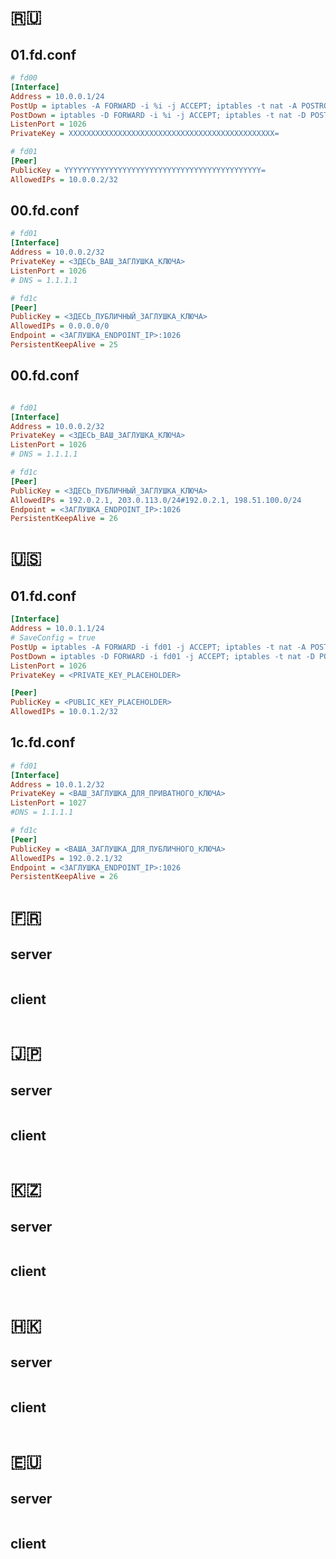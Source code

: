 # 🇷🇺
## 01.fd.conf
```ini
# fd00
[Interface]
Address = 10.0.0.1/24
PostUp = iptables -A FORWARD -i %i -j ACCEPT; iptables -t nat -A POSTROUTING -o %i -j MASQUERADE
PostDown = iptables -D FORWARD -i %i -j ACCEPT; iptables -t nat -D POSTROUTING -o %i -j MASQUERADE
ListenPort = 1026
PrivateKey = XXXXXXXXXXXXXXXXXXXXXXXXXXXXXXXXXXXXXXXXXXXXXX=

# fd01
[Peer]
PublicKey = YYYYYYYYYYYYYYYYYYYYYYYYYYYYYYYYYYYYYYYYYYYY=
AllowedIPs = 10.0.0.2/32
```
## 00.fd.conf
```ini
# fd01
[Interface]
Address = 10.0.0.2/32
PrivateKey = <ЗДЕСЬ_ВАШ_ЗАГЛУШКА_КЛЮЧА>
ListenPort = 1026
# DNS = 1.1.1.1

# fd1c
[Peer]
PublicKey = <ЗДЕСЬ_ПУБЛИЧНЫЙ_ЗАГЛУШКА_КЛЮЧА>
AllowedIPs = 0.0.0.0/0
Endpoint = <ЗАГЛУШКА_ENDPOINT_IP>:1026
PersistentKeepAlive = 25
```
## 00.fd.conf
```ini

# fd01
[Interface]
Address = 10.0.0.2/32
PrivateKey = <ЗДЕСЬ_ВАШ_ЗАГЛУШКА_КЛЮЧА>
ListenPort = 1026
# DNS = 1.1.1.1

# fd1c
[Peer]
PublicKey = <ЗДЕСЬ_ПУБЛИЧНЫЙ_ЗАГЛУШКА_КЛЮЧА>
AllowedIPs = 192.0.2.1, 203.0.113.0/24#192.0.2.1, 198.51.100.0/24
Endpoint = <ЗАГЛУШКА_ENDPOINT_IP>:1026
PersistentKeepAlive = 26
```
# 🇺🇸
## 01.fd.conf
```ini
[Interface]
Address = 10.0.1.1/24
# SaveConfig = true
PostUp = iptables -A FORWARD -i fd01 -j ACCEPT; iptables -t nat -A POSTROUTING -o ens4 -j MASQUERADE
PostDown = iptables -D FORWARD -i fd01 -j ACCEPT; iptables -t nat -D POSTROUTING -o ens4 -j MASQUERADE
ListenPort = 1026
PrivateKey = <PRIVATE_KEY_PLACEHOLDER>

[Peer]
PublicKey = <PUBLIC_KEY_PLACEHOLDER>
AllowedIPs = 10.0.1.2/32
```
## 1c.fd.conf
```ini
# fd01
[Interface]
Address = 10.0.1.2/32
PrivateKey = <ВАШ_ЗАГЛУШКА_ДЛЯ_ПРИВАТНОГО_КЛЮЧА>
ListenPort = 1027
#DNS = 1.1.1.1

# fd1c
[Peer]
PublicKey = <ВАША_ЗАГЛУШКА_ДЛЯ_ПУБЛИЧНОГО_КЛЮЧА>
AllowedIPs = 192.0.2.1/32
Endpoint = <ЗАГЛУШКА_ENDPOINT_IP>:1026
PersistentKeepAlive = 26
```
# 🇫🇷
## server
```ini

```
## client
```ini

```
# 🇯🇵
## server
```ini

```
## client
```ini

```
# 🇰🇿
## server
```ini

```
## client
```ini

```
# 🇭🇰
## server
```ini

```
## client
```ini

```
# 🇪🇺
## server
```ini

```
## client
```ini

```

